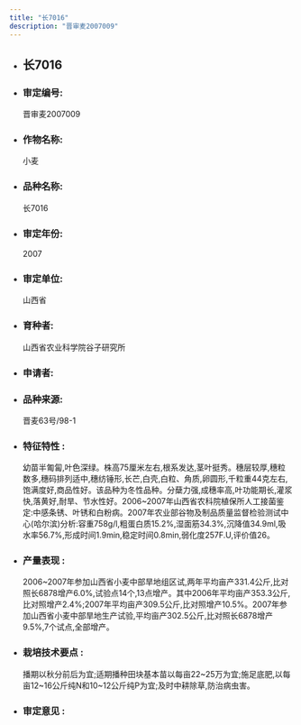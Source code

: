 ```yaml
---
title: "长7016"
description: "晋审麦2007009"
---
```

* ## 长7016
* ###  审定编号:  
   晋审麦2007009

*  ### 作物名称:  
   小麦

*   ###  品种名称: 
    长7016

*   ### 审定年份: 
    2007

*   ### 审定单位:  
    山西省

*   ### 育种者:  
    山西省农业科学院谷子研究所

*   ### 申请者:  
    

*   ### 品种来源:  
    晋麦63号/98-1

*   ### 特征特性 : 
    幼苗半匍匐,叶色深绿。株高75厘米左右,根系发达,茎叶挺秀。穗层较厚,穗粒数多,穗码排列适中,穗纺锤形,长芒,白壳,白粒、角质,卵圆形,千粒重44克左右,饱满度好,商品性好。该品种为冬性品种。分蘖力强,成穗率高,叶功能期长,灌浆快,落黄好,耐旱、节水性好。2006~2007年山西省农科院植保所人工接菌鉴定:中感条锈、叶锈和白粉病。2007年农业部谷物及制品质量监督检验测试中心(哈尔滨)分析:容重758g/l,粗蛋白质15.2%,湿面筋34.3%,沉降值34.9ml,吸水率56.7%,形成时间1.9min,稳定时间0.8min,弱化度257F.U,评价值26。

*   ### 产量表现 : 
    2006~2007年参加山西省小麦中部旱地组区试,两年平均亩产331.4公斤,比对照长6878增产6.0%,试验点14个,13点增产。其中2006年平均亩产353.3公斤,比对照增产2.4%;2007年平均亩产309.5公斤,比对照增产10.5%。2007年参加山西省小麦中部旱地生产试验,平均亩产302.5公斤,比对照长6878增产9.5%,7个试点,全部增产。

*   ### 栽培技术要点 : 
    播期以秋分前后为宜;适期播种田块基本苗以每亩22~25万为宜;施足底肥,以每亩12~16公斤纯N和10~12公斤纯P为宜;及时中耕除草,防治病虫害。

*   ### 审定意见 : 
    
